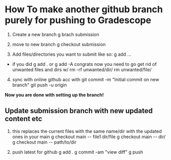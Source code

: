 # How To make another github branch purely for pushing to Gradescope
1.  Create a new branch
g brach submission

2. move to new branch
g checkout submission

3. Add files/directories you want to submit like so:
g add ...

- if you did g add . or g add -A congrats now you need to go get rid of unwanted files and dirs w/
rm -rf unwanted/dir/
rm unwanted/file/

4. sync with online github acc with 
git commit -m "Initial commit on new branch"
git push -u origin <branch>

**Now you are done with setting up the branch!**

## Update submission branch with new updated content etc
1. this replaces the current files with the same name/dir with the updated ones in your main
g checkout main -- file1 dir/file
g checkout main -- dir/
g checkout main -- path/to/dir

2. push latest for github
g add .
g commit -am "view diff"
g push
